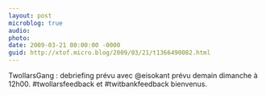 ```yaml
---
layout: post
microblog: true
audio: 
photo: 
date: 2009-03-21 00:00:00 -0000
guid: http://xtof.micro.blog/2009/03/21/t1366490082.html
---
```

TwollarsGang : debriefing prévu avec @eisokant prévu demain dimanche à 12h00. #twollarsfeedback et #twitbankfeedback bienvenus.
